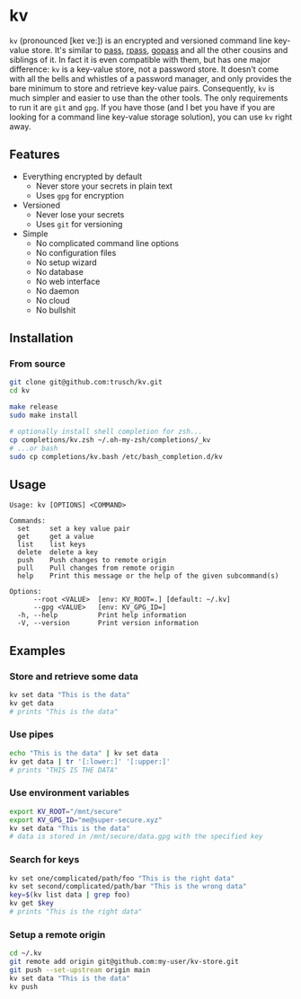 kv
==

`kv` (pronounced [keɪ ve:]) is an encrypted and versioned command line key-value store.
It's similar to [pass](https://www.passwordstore.org/), [rpass](https://github.com/tiborschneider/rpass), [gopass](https://github.com/gopasspw/gopass) and all the other cousins and siblings of it. 
In fact it is even compatible with them, but has one major difference: `kv` is a key-value store, not a password store.
It doesn't come with all the bells and whistles of a password manager, and only provides the bare minimum to store and retrieve key-value pairs.
Consequently, `kv` is much simpler and easier to use than the other tools.
The only requirements to run it are `git` and `gpg`.
If you have those (and I bet you have if you are looking for a command line key-value storage solution), you can use `kv` right away.

## Features

* Everything encrypted by default
    * Never store your secrets in plain text
    * Uses `gpg` for encryption
* Versioned
    * Never lose your secrets
    * Uses `git` for versioning
* Simple
    * No complicated command line options
    * No configuration files
    * No setup wizard
    * No database
    * No web interface
    * No daemon
    * No cloud
    * No bullshit

## Installation

### From source

```bash
git clone git@github.com:trusch/kv.git
cd kv

make release
sudo make install

# optionally install shell completion for zsh...
cp completions/kv.zsh ~/.oh-my-zsh/completions/_kv
# ...or bash
sudo cp completions/kv.bash /etc/bash_completion.d/kv
```

## Usage

```
Usage: kv [OPTIONS] <COMMAND>

Commands:
  set     set a key value pair
  get     get a value
  list    list keys
  delete  delete a key
  push    Push changes to remote origin
  pull    Pull changes from remote origin
  help    Print this message or the help of the given subcommand(s)

Options:
      --root <VALUE>  [env: KV_ROOT=.] [default: ~/.kv]
      --gpg <VALUE>   [env: KV_GPG_ID=]
  -h, --help          Print help information
  -V, --version       Print version information
```
## Examples

### Store and retrieve some data

```bash
kv set data "This is the data"
kv get data
# prints "This is the data"
```

### Use pipes
```bash 
echo "This is the data" | kv set data
kv get data | tr '[:lower:]' '[:upper:]'
# prints "THIS IS THE DATA"
```

### Use environment variables
```bash
export KV_ROOT="/mnt/secure"
export KV_GPG_ID="me@super-secure.xyz"
kv set data "This is the data"
# data is stored in /mnt/secure/data.gpg with the specified key
```

### Search for keys
```bash
kv set one/complicated/path/foo "This is the right data"
kv set second/complicated/path/bar "This is the wrong data"
key=$(kv list data | grep foo)
kv get $key
# prints "This is the right data"
```

### Setup a remote origin
```bash
cd ~/.kv
git remote add origin git@github.com:my-user/kv-store.git
git push --set-upstream origin main
kv set data "This is the data"
kv push
```